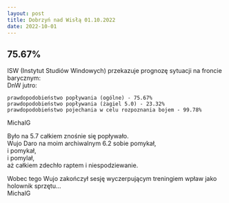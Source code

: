 ```yaml
---
layout: post
title: Dobrzyń nad Wisłą 01.10.2022
date: 2022-10-01
---
```


## 75.67%  

ISW (Instytut Studiów Windowych) przekazuje prognozę sytuacji na froncie barycznym:  
DnW jutro:  

    prawdopodobieństwo popływania (ogólne) - 75.67%  
    prawdopodobieństwo popływania (żagiel 5.0) - 23.32%  
    prawdopodobieństwo pojechania w celu rozpoznania bojem - 99.78%  

MichalG  

Było na 5.7 całkiem znośnie się popływało.  
Wujo Daro na moim archiwalnym 6.2 sobie pomykał,  
i pomykał,  
i pomylał,  
aż całkiem zdechło raptem i niespodziewanie.  

Wobec tego Wujo zakończył sesję wyczerpującym treningiem wpław jako holownik sprzętu...  
MichalG
